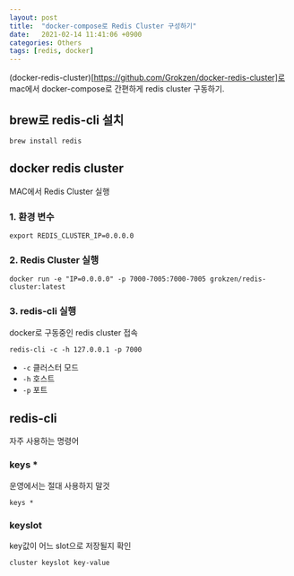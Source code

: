 ```yaml
---
layout: post
title:  "docker-compose로 Redis Cluster 구성하기"
date:   2021-02-14 11:41:06 +0900
categories: Others
tags: [redis, docker]
---
```


(docker-redis-cluster)[https://github.com/Grokzen/docker-redis-cluster]로 mac에서 docker-compose로 간편하게 redis cluster 구동하기.


## brew로 redis-cli 설치

```
brew install redis
```


## docker redis cluster

MAC에서 Redis Cluster 실행

### 1. 환경 변수
```
export REDIS_CLUSTER_IP=0.0.0.0
```

### 2. Redis Cluster 실행
```shell
docker run -e "IP=0.0.0.0" -p 7000-7005:7000-7005 grokzen/redis-cluster:latest
```

### 3. redis-cli 실행
docker로 구동중인 redis cluster 접속

```
redis-cli -c -h 127.0.0.1 -p 7000
```

* `-c` 클러스터 모드
* `-h` 호스트
* `-p` 포트

## redis-cli 
자주 사용하는 명령어

### keys *
운영에서는 절대 사용하지 말것
```
keys *
```

### keyslot
key값이 어느 slot으로 저장될지 확인
```
cluster keyslot key-value
```